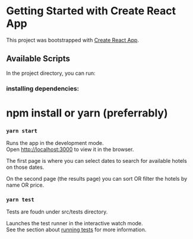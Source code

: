 # Getting Started with Create React App

This project was bootstrapped with [Create React App](https://github.com/facebook/create-react-app).

## Available Scripts

In the project directory, you can run:


### installing dependencies:

# npm install or yarn (preferrably)

### `yarn start`

Runs the app in the development mode.\
Open [http://localhost:3000](http://localhost:3000) to view it in the browser.

The first page is where you can select dates to search for available hotels on those dates.

On the second page (the results page) you can sort OR filter the hotels by name OR price.

### `yarn test`

Tests are foudn under src/tests directory.

Launches the test runner in the interactive watch mode.\
See the section about [running tests](https://facebook.github.io/create-react-app/docs/running-tests) for more information.
